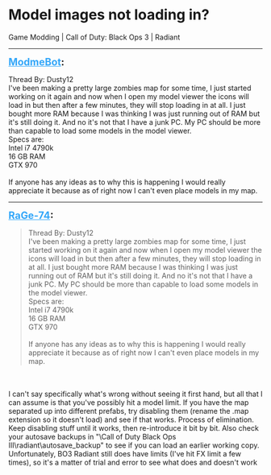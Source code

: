 # Model images not loading in?
Game Modding | Call of Duty: Black Ops 3 | Radiant

---
<strong style="font-size: 1.4em;"><span style="text-decoration: underline;text-decoration-color: #34a7f9;"><span style="color:#34a7f9;">ModmeBot</span></span>:</strong>

<p>Thread By: Dusty12<br />I&#39;ve been making a pretty large zombies map for some time, I just started working on it again and now when I open my model viewer the icons will load in but then after a few minutes, they will stop loading in at all. I just bought more RAM because I was thinking I was just running out of RAM but it&#39;s still doing it. And no it&#39;s not that I have a junk PC. My PC should be more than capable to load some models in the model viewer.<br />Specs are:<br />Intel i7 4790k <br />16 GB RAM<br />GTX 970<br /> <br />If anyone has any ideas as to why this is happening I would really appreciate it because as of right now I can&#39;t even place models in my map.</p>

---
<strong style="font-size: 1.4em;"><span style="text-decoration: underline;text-decoration-color: #34a7f9;"><span style="color:#34a7f9;">RaGe-74</span></span>:</strong>

<p><blockquote>Thread By: Dusty12<br />I&#39;ve been making a pretty large zombies map for some time, I just started working on it again and now when I open my model viewer the icons will load in but then after a few minutes, they will stop loading in at all. I just bought more RAM because I was thinking I was just running out of RAM but it&#39;s still doing it. And no it&#39;s not that I have a junk PC. My PC should be more than capable to load some models in the model viewer.<br />Specs are:<br />Intel i7 4790k<br />16 GB RAM<br />GTX 970<br /><br />If anyone has any ideas as to why this is happening I would really appreciate it because as of right now I can&#39;t even place models in my map.<br /></blockquote><br /><br />I can&#39;t say specifically what&#39;s wrong without seeing it first hand, but all that I can assume is that you&#39;ve possibly hit a model limit. If you have the map separated up into different prefabs, try disabling them (rename the .map extension so it doesn&#39;t load) and see if that works. Process of elimination. Keep disabling stuff until it works, then re-introduce it bit by bit. Also  check your autosave backups in &quot;\Call of Duty Black Ops III\radiant\autosave_backup&quot; to see if you can load an earlier working copy.<br />Unfortunately, BO3 Radiant still does have limits (I&#39;ve hit FX limit a few times), so it&#39;s a matter of trial and error to see what does and doesn&#39;t work</p>
